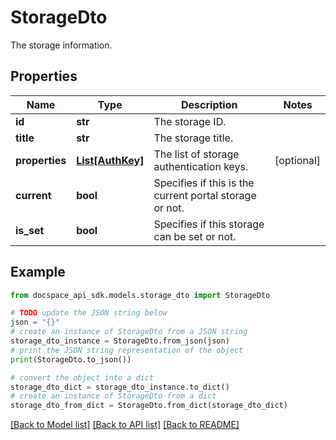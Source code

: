 # StorageDto
The storage information.

## Properties

Name | Type | Description | Notes
------------ | ------------- | ------------- | -------------
**id** | **str** | The storage ID. | 
**title** | **str** | The storage title. | 
**properties** | [**List[AuthKey]**](AuthKey.md) | The list of storage authentication keys. | [optional] 
**current** | **bool** | Specifies if this is the current portal storage or not. | 
**is_set** | **bool** | Specifies if this storage can be set or not. | 

## Example

```python
from docspace_api_sdk.models.storage_dto import StorageDto

# TODO update the JSON string below
json = "{}"
# create an instance of StorageDto from a JSON string
storage_dto_instance = StorageDto.from_json(json)
# print the JSON string representation of the object
print(StorageDto.to_json())

# convert the object into a dict
storage_dto_dict = storage_dto_instance.to_dict()
# create an instance of StorageDto from a dict
storage_dto_from_dict = StorageDto.from_dict(storage_dto_dict)
```
[[Back to Model list]](../README.md#documentation-for-models) [[Back to API list]](../README.md#documentation-for-api-endpoints) [[Back to README]](../README.md)


